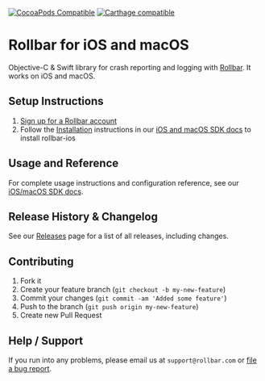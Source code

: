 [![CocoaPods Compatible](https://img.shields.io/cocoapods/v/Rollbar.svg)](https://img.shields.io/cocoapods/v/Rollbar.svg)
[![Carthage compatible](https://img.shields.io/badge/Carthage-compatible-4BC51D.svg?style=flat)](https://github.com/Carthage/Carthage)

# Rollbar for iOS and macOS

Objective-C & Swift library for crash reporting and logging with [Rollbar](https://rollbar.com). It works on iOS and macOS.

## Setup Instructions

1. [Sign up for a Rollbar account](https://rollbar.com/signup)
2. Follow the [Installation](https://docs.rollbar.com/docs/ios#section-installation) instructions in our [iOS and macOS SDK docs](https://docs.rollbar.com/docs/ios) to install rollbar-ios

## Usage and Reference

For complete usage instructions and configuration reference, see our [iOS/macOS SDK docs](https://docs.rollbar.com/docs/ios).
  
## Release History & Changelog

See our [Releases](https://github.com/rollbar/rollbar-ios/releases) page for a list of all releases, including changes.

## Contributing

1. Fork it
2. Create your feature branch (`git checkout -b my-new-feature`)
3. Commit your changes (`git commit -am 'Added some feature'`)
4. Push to the branch (`git push origin my-new-feature`)
5. Create new Pull Request

## Help / Support

If you run into any problems, please email us at `support@rollbar.com` or [file a bug report](https://github.com/rollbar/rollbar-ios/issues/new).
